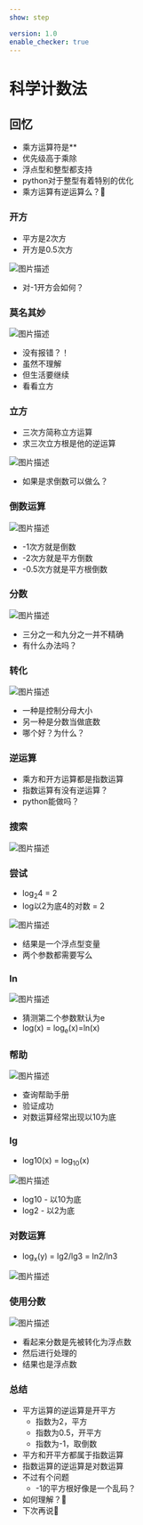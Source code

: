 ```yaml
---
show: step

version: 1.0
enable_checker: true
---
```


# 科学计数法
## 回忆
- 乘方运算符是**
- 优先级高于乘除
- 浮点型和整型都支持
- python对于整型有着特别的优化
- 乘方运算有逆运算么？🤪

### 开方

- 平方是2次方
- 开方是0.5次方

![图片描述](https://doc.shiyanlou.com/courses/uid1190679-20210821-1629550986223)

- 对-1开方会如何？

### 莫名其妙

![图片描述](https://doc.shiyanlou.com/courses/uid1190679-20210821-1629553545016)

- 没有报错？！
- 虽然不理解
- 但生活要继续
- 看看立方


### 立方

- 三次方简称立方运算
- 求三次立方根是他的逆运算

![图片描述](https://doc.shiyanlou.com/courses/uid1190679-20210821-1629551128823)

- 如果是求倒数可以做么？

### 倒数运算

![图片描述](https://doc.shiyanlou.com/courses/uid1190679-20210821-1629551190001)

- -1次方就是倒数
- -2次方就是平方倒数
- -0.5次方就是平方根倒数

### 分数

![图片描述](https://doc.shiyanlou.com/courses/uid1190679-20210821-1629551648570)

- 三分之一和九分之一并不精确
- 有什么办法吗？

### 转化

![图片描述](https://doc.shiyanlou.com/courses/uid1190679-20210821-1629551787818)

- 一种是控制分母大小
- 另一种是分数当做底数
- 哪个好？为什么？

### 逆运算

- 乘方和开方运算都是指数运算
- 指数运算有没有逆运算？
- python能做吗？

### 搜索

![图片描述](https://doc.shiyanlou.com/courses/uid1190679-20210821-1629552061600)

### 尝试

- log<sub>2</sub>4 = 2
- log以2为底4的对数 = 2

![图片描述](https://doc.shiyanlou.com/courses/uid1190679-20210821-1629552214709)

- 结果是一个浮点型变量
- 两个参数都需要写么

### ln

![图片描述](https://doc.shiyanlou.com/courses/uid1190679-20210821-1629552459097)

- 猜测第二个参数默认为e 
 - log(x) = log<sub>e</sub>(x)=ln(x)

### 帮助

![图片描述](https://doc.shiyanlou.com/courses/uid1190679-20210821-1629552508796)

- 查询帮助手册
- 验证成功
- 对数运算经常出现以10为底

### lg

- log10(x) = log<sub>10</sub>(x)

![图片描述](https://doc.shiyanlou.com/courses/uid1190679-20210821-1629552782290)

- log10 - 以10为底
- log2 - 以2为底

### 对数运算

- log<sub>x</sub>(y) = lg2/lg3 = ln2/ln3

![图片描述](https://doc.shiyanlou.com/courses/uid1190679-20210821-1629553006210)

### 使用分数

![图片描述](https://doc.shiyanlou.com/courses/uid1190679-20210821-1629553384381)

- 看起来分数是先被转化为浮点数
- 然后进行处理的
- 结果也是浮点数


### 总结 
- 平方运算的逆运算是开平方
	- 指数为2，平方
	- 指数为0.5，开平方
	- 指数为-1，取倒数
- 平方和开平方都属于指数运算
- 指数运算的逆运算是对数运算
- 不过有个问题
	- -1的平方根好像是一个乱码？
- 如何理解？🤔
- 下次再说👋